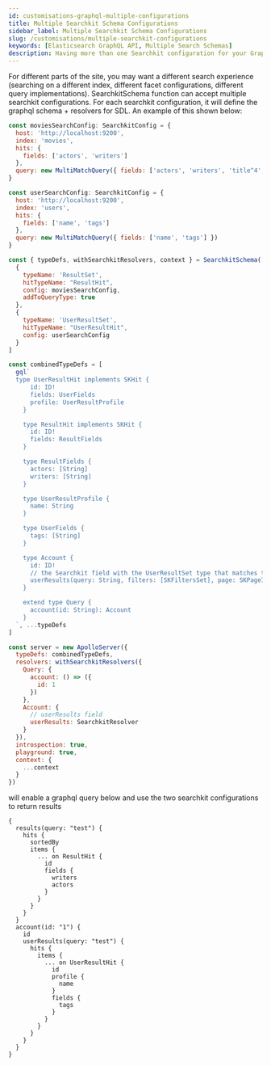 ```yaml
---
id: customisations-graphql-multiple-configurations
title: Multiple Searchkit Schema Configurations
sidebar_label: Multiple Searchkit Schema Configurations
slug: /customisations/multiple-searchkit-configurations
keywords: [Elasticsearch GraphQL API, Multiple Search Schemas]
description: Having more than one Searchkit configuration for your GraphQL API
---
```


For different parts of the site, you may want a different search experience (searching on a different index, different facet configurations, different query implementations). SearchkitSchema function can accept multiple searchkit configurations. For each searchkit configuration, it will define the graphql schema + resolvers for SDL. An example of this shown below:

```javascript
const moviesSearchConfig: SearchkitConfig = {
  host: 'http://localhost:9200',
  index: 'movies',
  hits: {
    fields: ['actors', 'writers']
  },
  query: new MultiMatchQuery({ fields: ['actors', 'writers', 'title^4', 'plot'] })
}

const userSearchConfig: SearchkitConfig = {
  host: 'http://localhost:9200',
  index: 'users',
  hits: {
    fields: ['name', 'tags']
  },
  query: new MultiMatchQuery({ fields: ['name', 'tags'] })
}

const { typeDefs, withSearchkitResolvers, context } = SearchkitSchema([
  {
    typeName: 'ResultSet',
    hitTypeName: "ResultHit",
    config: moviesSearchConfig,
    addToQueryType: true
  },
  {
    typeName: 'UserResultSet',
    hitTypeName: "UserResultHit",
    config: userSearchConfig
  }
]

const combinedTypeDefs = [
  gql`
  type UserResultHit implements SKHit {
      id: ID!
      fields: UserFields
      profile: UserResultProfile
    }

    type ResultHit implements SKHit {
      id: ID!
      fields: ResultFields
    }

    type ResultFields {
      actors: [String]
      writers: [String]
    }

    type UserResultProfile {
      name: String
    }

    type UserFields {
      tags: [String]
    }

    type Account {
      id: ID!
      // the Searchkit field with the UserResultSet type that matches the configuration
      userResults(query: String, filters: [SKFiltersSet], page: SKPageInput): UserResultSet
    }

    extend type Query {
      account(id: String): Account
    }
  `, ...typeDefs
]

const server = new ApolloServer({
  typeDefs: combinedTypeDefs,
  resolvers: withSearchkitResolvers({
    Query: {
      account: () => ({
        id: 1
      })
    },
    Account: {
      // userResults field
      userResults: SearchkitResolver
    }
  }),
  introspection: true,
  playground: true,
  context: {
    ...context
  }
})
```

will enable a graphql query below and use the two searchkit configurations to return results

```gql
{
  results(query: "test") {
    hits {
      sortedBy
      items {
        ... on ResultHit {
          id
          fields {
            writers
            actors
          }
        }
      }
    }
  }
  account(id: "1") {
    id
    userResults(query: "test") {
      hits {
        items {
          ... on UserResultHit {
            id
            profile {
              name
            }
            fields {
              tags
            }
          }
        }
      }
    }
  }
}
```
